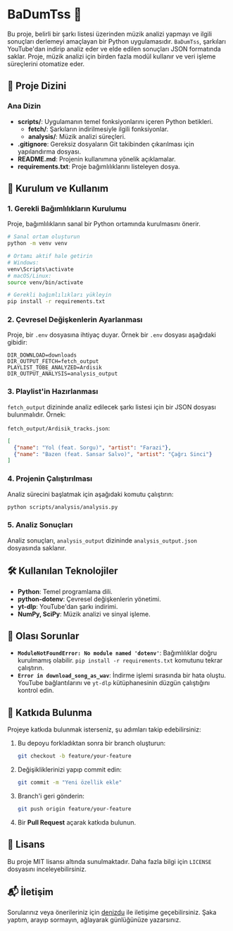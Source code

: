 # BaDumTss 🎵

Bu proje, belirli bir şarkı listesi üzerinden müzik analizi yapmayı ve ilgili sonuçları derlemeyi amaçlayan bir Python uygulamasıdır. `BaDumTss`, şarkıları YouTube'dan indirip analiz eder ve elde edilen sonuçları JSON formatında saklar. Proje, müzik analizi için birden fazla modül kullanır ve veri işleme süreçlerini otomatize eder.

## 📁 Proje Dizini

### Ana Dizin
- **scripts/**: Uygulamanın temel fonksiyonlarını içeren Python betikleri.
  - **fetch/**: Şarkıların indirilmesiyle ilgili fonksiyonlar.
  - **analysis/**: Müzik analizi süreçleri.
- **.gitignore**: Gereksiz dosyaların Git takibinden çıkarılması için yapılandırma dosyası.
- **README.md**: Projenin kullanımına yönelik açıklamalar.
- **requirements.txt**: Proje bağımlılıklarını listeleyen dosya.

## 🚀 Kurulum ve Kullanım

### 1. Gerekli Bağımlılıkların Kurulumu
Proje, bağımlılıkların sanal bir Python ortamında kurulmasını önerir.

```bash
# Sanal ortam oluşturun
python -m venv venv

# Ortamı aktif hale getirin
# Windows:
venv\Scripts\activate
# macOS/Linux:
source venv/bin/activate

# Gerekli bağımlılıkları yükleyin
pip install -r requirements.txt
```

### 2. Çevresel Değişkenlerin Ayarlanması
Proje, bir `.env` dosyasına ihtiyaç duyar. Örnek bir `.env` dosyası aşağıdaki gibidir:

```env
DIR_DOWNLOAD=downloads
DIR_OUTPUT_FETCH=fetch_output
PLAYLIST_TOBE_ANALYZED=Ardisik
DIR_OUTPUT_ANALYSIS=analysis_output
```

### 3. Playlist'in Hazırlanması
`fetch_output` dizininde analiz edilecek şarkı listesi için bir JSON dosyası bulunmalıdır. Örnek:

`fetch_output/Ardisik_tracks.json`:
```json
[
  {"name": "Yol (feat. Sorgu)", "artist": "Farazi"},
  {"name": "Bazen (feat. Sansar Salvo)", "artist": "Çağrı Sinci"}
]
```

### 4. Projenin Çalıştırılması

Analiz sürecini başlatmak için aşağıdaki komutu çalıştırın:

```bash
python scripts/analysis/analysis.py
```

### 5. Analiz Sonuçları
Analiz sonuçları, `analysis_output` dizininde `analysis_output.json` dosyasında saklanır.

## 🛠 Kullanılan Teknolojiler
- **Python**: Temel programlama dili.
- **python-dotenv**: Çevresel değişkenlerin yönetimi.
- **yt-dlp**: YouTube'dan şarkı indirimi.
- **NumPy, SciPy**: Müzik analizi ve sinyal işleme.

## 🐞 Olası Sorunlar
- **`ModuleNotFoundError: No module named 'dotenv'`**:
  Bağımlılıklar doğru kurulmamış olabilir. `pip install -r requirements.txt` komutunu tekrar çalıştırın.
- **`Error in download_song_as_wav`**:
  İndirme işlemi sırasında bir hata oluştu. YouTube bağlantılarını ve `yt-dlp` kütüphanesinin düzgün çalıştığını kontrol edin.

## 🤝 Katkıda Bulunma
Projeye katkıda bulunmak isterseniz, şu adımları takip edebilirsiniz:

1. Bu depoyu forkladıktan sonra bir branch oluşturun:
   ```bash
   git checkout -b feature/your-feature
   ```
2. Değişikliklerinizi yapıp commit edin:
   ```bash
   git commit -m "Yeni özellik ekle"
   ```
3. Branch'i geri gönderin:
   ```bash
   git push origin feature/your-feature
   ```
4. Bir **Pull Request** açarak katkıda bulunun.

## 📄 Lisans
Bu proje MIT lisansı altında sunulmaktadır. Daha fazla bilgi için `LICENSE` dosyasını inceleyebilirsiniz.

## 📬 İletişim
Sorularınız veya önerileriniz için [denizdu](https://github.com/denizdu) ile iletişime geçebilirsiniz. Şaka yaptım, arayıp sormayın, ağlayarak günlüğünüze yazarsınız.
